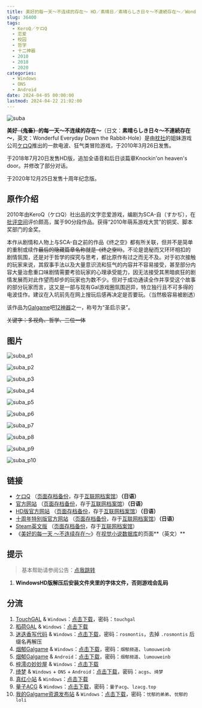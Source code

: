 ```yaml
---
title: 美好的每一天～不连续的存在～ HD／素晴日／素晴らしき日々～不連続存在～／Wonderful Everyday Down the Rabbit-Hole
slug: 36400
tags:
  - KeroQ／ケロQ
  - 恋爱
  - 校园
  - 哲学
  - 十二神器
  - 2010
  - 2018
  - 2020
categories:
  - Windows
  - ONS
  - Android
date: 2024-04-05 00:00:00
lastmod: 2024-04-22 21:02:00
---
```


![suba](https://static.30hb.cn/vndb/img/suba.webp)

**美好~~（鬼畜）~~的每一天～不连续的存在～**（日文：**素晴らしき日々～不連続存在～**，英文：Wonderful Everyday Down the Rabbit-Hole）是由[枕社](https://zh.moegirl.org.cn/枕)的姐妹游戏公司[ケロQ](https://zh.moegirl.org.cn/ケロQ)推出的一款电波、狂气类冒险游戏，于2010年3月26日发售。

于2018年7月20日发售HD版，追加全语音和后日谈篇章Knockin'on heaven's door。并修改了部分对话。

于2020年12月25日发售十周年纪念版。

<!--more-->

## 原作介绍

2010年由KeroQ（ケロQ）社出品的文字恋爱游戏，编剧为SCA-自（すかぢ），在[批评空间](https://zh.moegirl.org.cn/index.php?title=批评空间&action=edit&redlink=1)评价颇高，属于90分段作品。获得“2010年萌系游戏大赏”的铜奖、脚本奖部门的金奖。

本作从剧情和人物上与SCA-自之前的作品《终之空》都有所关联，但并不是简单的重制或续作~~最后的隐藏篇章名称就是《终之空Ⅱ》~~。不论是诡秘而又环环相扣的剧情氛围，还是对于哲学的探究与思考，都比原作有过之而无不及。对于初次接触的玩家来说，其叙事手法以及大量意识流和狂气的内容并不容易接受，甚至部分内容大量治愈重口味剧情需要考验玩家的心理承受能力，因无法接受其黑暗疯狂的剧情发展而对此作望而却步的玩家也为数不少。但对于成功通读全作并享受这个故事的部分玩家而言，这又是一部与现有Gal游戏圈氛围迥异，特立独行且不可多得的电波佳作。建议在入坑前先在网上搜玩后感再决定是否要玩。（当然极容易被剧透）

该作品为[Galgame](https://zh.moegirl.org.cn/Galgame)吧[12神器](https://zh.moegirl.org.cn/G吧十二神器)之一，称号为“圣启示录”。

~~关键字：多视角、哲学、三位一体~~

## 图片

![suba_p1](https://static.30hb.cn/vndb/img/suba_p1.webp)

![suba_p2](https://static.30hb.cn/vndb/img/suba_p2.webp)

![suba_p3](https://static.30hb.cn/vndb/img/suba_p3.webp)

![suba_p4](https://static.30hb.cn/vndb/img/suba_p4.webp)

![suba_p5](https://static.30hb.cn/vndb/img/suba_p5.webp)

![suba_p6](https://static.30hb.cn/vndb/img/suba_p6.webp)

![suba_p7](https://static.30hb.cn/vndb/img/suba_p7.webp)

![suba_p8](https://static.30hb.cn/vndb/img/suba_p8.webp)

![suba_p9](https://static.30hb.cn/vndb/img/suba_p9.webp)

![suba_p10](https://static.30hb.cn/vndb/img/suba_p10.webp)

## 链接

- [ケロQ](https://www.keroq.co.jp/index02.html) （[页面存档备份](https://web.archive.org/web/20190607112719/https://www.keroq.co.jp/index02.html)，存于[互联网档案馆](https://zh.wikipedia.org/wiki/互联网档案馆)）**（日语）**
- [官方网站](https://www.keroq.co.jp/suba/index.html) （[页面存档备份](https://web.archive.org/web/20210305121308/https://www.keroq.co.jp/suba/index.html)，存于[互联网档案馆](https://zh.wikipedia.org/wiki/互联网档案馆)）**（日语）**
- [HD版官方网站](https://www.keroq.co.jp/suba_fhd/) （[页面存档备份](https://web.archive.org/web/20210323103904/https://www.keroq.co.jp/suba_fhd/)，存于[互联网档案馆](https://zh.wikipedia.org/wiki/互联网档案馆)）**（日语）**
- [十周年特别版官方网站](https://www.keroq.co.jp/suba_10th/) （[页面存档备份](https://web.archive.org/web/20210124051208/https://www.keroq.co.jp/suba_10th/)，存于[互联网档案馆](https://zh.wikipedia.org/wiki/互联网档案馆)）**（日语）**
- [Steam英文版](https://store.steampowered.com/app/658620) （[页面存档备份](https://web.archive.org/web/20210317031413/https://store.steampowered.com/app/658620)，存于[互联网档案馆](https://zh.wikipedia.org/wiki/互联网档案馆)）
- 《[美好的每一天 ～不连续存在～](https://vndb.org/v3144)》在[视觉小说数据库](https://zh.wikipedia.org/wiki/視覺小說數據庫)的页面**（英文）**

## 提示

> 基本帮助请参阅公告：[点我跳转](/)

1. **WindowsHD版解压后安装文件夹里的字体文件，否则游戏会乱码**

## 分流

1. [TouchGAL](https://www.touchgal.us/) & `Windows`：[点击下载](https://pan.touchgal.net/s/Ax9hP)，密码：`touchgal`
2. [稻荷GAL](https://inarigal.com/) & `Windows`：[点击下载](https://alpha.galpan.xyz/PC/%E7%BE%8E%E5%A5%BD%E7%9A%84%E6%AF%8F%E4%B8%80%E5%A4%A9.zip)
3. [迷迭香写代码](https://rosmontis.com/) & `Windows`：[点击下载](https://drive.rosmontis.com/s/vN2s3)，密码：`rosmontis`，去掉 `.rosmontis` 后缀名再解压
4. [烟郁Galgame](https://yanyugal.top/) & `Windows`：[点击下载](https://yanyugal.top/disk1/%E5%B0%8F%E5%B0%8F%E7%9A%84%E5%88%86%E4%BA%AB%EF%BC%88PC%EF%BC%86%E5%AE%89%E5%8D%93%EF%BC%89/PC/galgame/%E7%B4%A0%E6%99%B4%E6%97%A5HD)，密码：`烟郁频道`、`lumouweinb`
5. [烟郁Galgame](https://yanyugal.top/) & `Android`：[点击下载](https://yanyugal.top/d/disk1/%E5%B0%8F%E5%B0%8F%E7%9A%84%E5%88%86%E4%BA%AB%EF%BC%88PC%EF%BC%86%E5%AE%89%E5%8D%93%EF%BC%89/%E5%AE%89%E5%8D%93/%E7%9B%B4%E8%A3%85%E5%AE%89%E8%A3%85%E5%8C%85/%E7%B4%A0%E6%99%B4%E6%97%A5HD.7z)，密码：`烟郁频道`、`lumouweinb`
6. [梓澪の妙妙屋](https://zi0.cc/) & `Windows`：[点击下载](https://zi0.cc/.%E3%80%90%E5%A4%8F%E9%A3%8E%E3%80%91/.%E3%80%90%E5%A4%8F%E9%A3%8E-1%E3%80%91/AVG%EF%BC%88%E8%A7%86%E8%A7%89%E5%B0%8F%E8%AF%B4%EF%BC%89/%E3%80%90PC%E3%80%91/%E3%80%90PC%E3%80%91%E3%80%90HD%E3%80%91%E7%B4%A0%E6%99%B4%E6%97%A5?from=search)
7. [绮梦](https://acgs.eu.org/) & `Windows` + `ONS` + `Android`：[点击下载](https://acgs.eu.org/down_html/?url=game/%E7%B4%A0%E6%99%B4%E6%97%A5&name=%20%E7%BE%8E%E5%A5%BD%E7%9A%84%E6%AF%8F%E4%B8%80%E5%A4%A9%20%EF%BD%9E%E4%B8%8D%E8%BF%9E%E7%BB%AD%E7%9A%84%E5%AD%98%E5%9C%A8%EF%BD%9E)，密码：`acgs`、`绮梦`
8. [真红小站](https://www.shinnku.com/) & `Windows`：[点击下载](https://www.shinnku.com/api/download/0/win/%E7%B4%A0%E6%99%B4%E3%82%89%E3%81%97%E3%81%8D%E6%97%A5%E3%80%85HD%E7%89%88.7z)
9. [量子ACG](https://lzacg.org/) & `Windows`：[点击下载](https://lzacg.org/531)，密码：`量子acg`、`lzacg.top`
10. [我的Galgame资源发布站](https://www.ttloli.com/) & `Windows`：[点击下载](https://www.ttloli.com/meihaodemeiyitian.html)，密码：`忧郁的弟弟`、`忧郁的loli`
